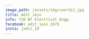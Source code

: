 ```yaml
---
image_path: /assets/img/coordi1.jpg
title: Adit Jain
info: Y20 BT Electrical Engg.
facebook: adit.jain.1675
insta: jadit_19
---
```


